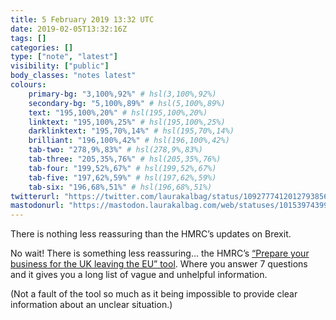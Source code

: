 ```yaml
---
title: 5 February 2019 13:32 UTC
date: 2019-02-05T13:32:16Z
tags: []
categories: []
type: ["note", "latest"]
visibility: ["public"]
body_classes: "notes latest"
colours:
    primary-bg: "3,100%,92%" # hsl(3,100%,92%)
    secondary-bg: "5,100%,89%" # hsl(5,100%,89%)
    text: "195,100%,20%" # hsl(195,100%,20%)
    linktext: "195,100%,25%" # hsl(195,100%,25%)
    darklinktext: "195,70%,14%" # hsl(195,70%,14%)
    brilliant: "196,100%,42%" # hsl(196,100%,42%)
    tab-two: "278,9%,83%" # hsl(278,9%,83%)
    tab-three: "205,35%,76%" # hsl(205,35%,76%)
    tab-four: "199,52%,67%" # hsl(199,52%,67%)
    tab-five: "197,62%,59%" # hsl(197,62%,59%)
    tab-six: "196,68%,51%" # hsl(196,68%,51%)
twitterurl: "https://twitter.com/laurakalbag/status/1092777412012793856"
mastodonurl: "https://mastodon.laurakalbag.com/web/statuses/101539743995075912"
---
```


There is nothing less reassuring than the HMRC’s updates on Brexit.

No wait! There is something less reassuring… the HMRC’s [“Prepare your business for the UK leaving the EU” tool](https://www.gov.uk/business-uk-leaving-eu). Where you answer 7 questions and it gives you a long list of vague and unhelpful information.

(Not a fault of the tool so much as it being impossible to provide clear information about an unclear situation.)